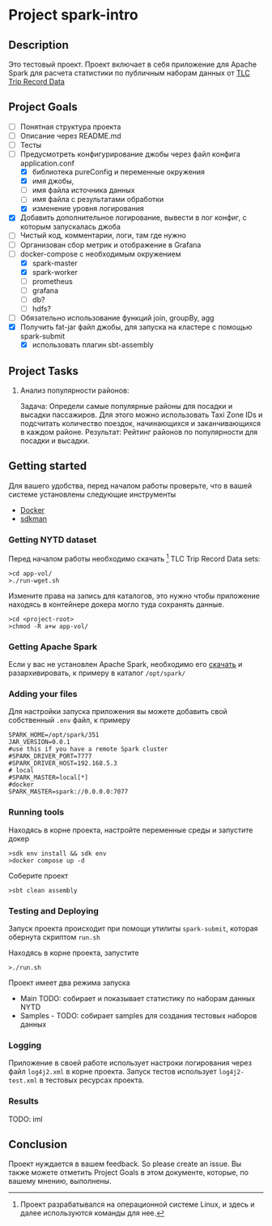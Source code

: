 # Project spark-intro

## Description
Это тестовый проект. Проект включает в себя приложение для Apache Spark для расчета статистики по публичным наборам данных от [TLC Trip Record Data](https://www.nyc.gov/site/tlc/about/tlc-trip-record-data.page)


## Project Goals

- [ ] Понятная структура проекта
- [ ] Описание через README.md
- [ ] Тесты
- [ ] Предусмотреть конфигурирование джобы через файл конфига application.conf 
  - [X] библиотека pureConfig и переменные окружения
  - [X] имя джобы,
  - [ ] имя файла источника данных
  - [ ] имя файла с результатами обработки
  - [X] изменение уровня логирования
- [X] Добавить дополнительное логирование, вывести в лог конфиг, с которым запускалась джоба
- [ ] Чистый код, комментарии, логи, там где нужно
- [ ] Организован сбор метрик и отображение в Grafana
- [ ] docker-compose с необходимым окружением
    - [X] spark-master
    - [X] spark-worker
    - [ ] prometheus 
    - [ ] grafana
    - [ ] db?
    - [ ] hdfs?
- [ ] Обязательно использование функций join, groupBy, agg
- [X] Получить fat-jar файл джобы, для запуска на кластере с помощью spark-submit
    - [X] использовать плагин sbt-assembly

## Project Tasks

1. Анализ популярности районов:
    
    Задача: Определи самые популярные районы для посадки и высадки пассажиров. Для этого можно использовать Taxi Zone IDs и подсчитать количество поездок, начинающихся и заканчивающихся в каждом районе.
    Результат: Рейтинг районов по популярности для посадки и высадки.

## Getting started

Для вашего удобства, перед началом работы проверьте, что в вашей системе установлены следующие инструменты

* [Docker](https://www.docker.com/)
* [sdkman](https://sdkman.io/)

### Getting NYTD dataset
Перед началом работы необходимо скачать [^1] TLC Trip Record Data sets:
```shell
>cd app-vol/
>./run-wget.sh
```
[^1]: Проект разрабатывался на операционной системе Linux, и здесь и далее используются команды для нее.

Измените права на запись для каталогов, это нужно чтобы приложение находяcь в контейнере докера могло туда сохранять данные.

```shell
>cd <project-root>
>chmod -R a+w app-vol/
```

### Getting Apache Spark

Если у вас не установлен Apache Spark, необходимо его [скачать](https://spark.apache.org/downloads.html) и разархивировать, к примеру в каталог `/opt/spark/`

### Adding your files
Для настройки запуска приложения вы можете добавить свой собственный `.env` файл, 
к примеру

```shell
SPARK_HOME=/opt/spark/351
JAR_VERSION=0.0.1
#use this if you have a remote Spark cluster
#SPARK_DRIVER_PORT=7777
#SPARK_DRIVER_HOST=192.168.5.3
# local
#SPARK_MASTER=local[*]
#docker
SPARK_MASTER=spark://0.0.0.0:7077
```

### Running tools

Находясь в корне проекта, настройте перeменные среды и запустите докер

```shell
>sdk env install && sdk env 
>docker compose up -d
```

Соберите проект
```shell
>sbt clean assembly
```

### Testing and Deploying

Запуск проекта происходит при помощи утилиты `spark-submit`, которая обернута скриптом `run.sh`

Находясь в корне проекта, запустите

```shell
>./run.sh
```

Проект имеет два режима запуска 
- Main TODO: собирает и показывает статистику по наборам данных NYTD
- Samples - TODO: собирает samples для создания тестовых наборов данных

### Logging

Приложение в своей работе использует настроки логирования через файл `log4j2.xml` в корне проекта.  Запуск тестов использует `log4j2-test.xml` в тестовых ресурсах проекта.

### Results
  
  TODO: iml

## Conclusion

Проект нуждается в вашем feedback. So please create an issue. 
Вы также можете отметить Project Goals в этом документе, которые, по вашему мнению, выполнены.
